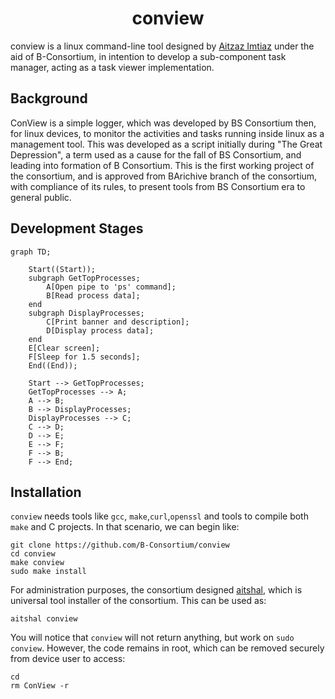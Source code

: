 <h1 align=center>conview</h1>
conview is a linux command-line tool designed by <a href="https://github.com/AitzazImtiaz/">Aitzaz Imtiaz</a> under the aid of B-Consortium, in intention to develop a sub-component task manager, acting as a task viewer implementation.


## Background
ConView is a simple logger, which was developed by BS Consortium then, for linux devices, to monitor the activities and tasks running inside linux as a management tool. This was developed as a script initially during "The Great Depression", a term used as a cause for the fall of BS Consortium, and leading into formation of B Consortium. This is the first working project of the consortium, and is approved from BArichive branch of the consortium, with compliance of its rules, to present tools from BS Consortium era to general public.

## Development Stages
```mermaid
graph TD;

    Start((Start));
    subgraph GetTopProcesses;
        A[Open pipe to 'ps' command];
        B[Read process data];
    end
    subgraph DisplayProcesses;
        C[Print banner and description];
        D[Display process data];
    end
    E[Clear screen];
    F[Sleep for 1.5 seconds];
    End((End));

    Start --> GetTopProcesses;
    GetTopProcesses --> A;
    A --> B;
    B --> DisplayProcesses;
    DisplayProcesses --> C;
    C --> D;
    D --> E;
    E --> F;
    F --> B;
    F --> End;
```


## Installation 
``conview`` needs tools like ``gcc``, ``make``,``curl``,``openssl`` and tools to compile both ``make`` and C projects. In that scenario, we can begin like:

```
git clone https://github.com/B-Consortium/conview
cd conview
make conview
sudo make install
```
For administration purposes, the consortium designed [aitshal](https://github.com/B-consortium/aitshal), which is universal tool installer of the consortium. This can be used as:
```
aitshal conview
```
You will notice that ``conview`` will not return anything, but work on ``sudo conview``. However, the code remains in root, which can be removed securely from device user to access:
```
cd
rm ConView -r
```

